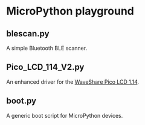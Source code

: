 # MicroPython playground

## blescan.py ##
A simple Bluetooth BLE scanner.

## Pico_LCD_114_V2.py ##
An enhanced driver for the [WaveShare Pico LCD 1.14](https://www.waveshare.com/wiki/Pico-LCD-1.14).

## boot.py ##
A generic boot script for MicroPython devices.
